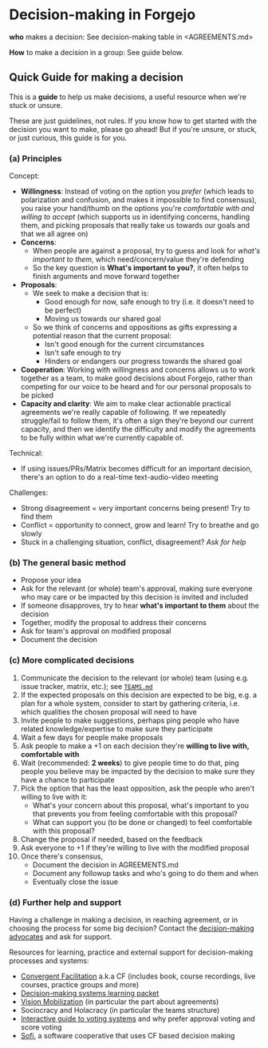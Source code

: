 # Decision-making in Forgejo

**who** makes a decision: See decision-making table in <AGREEMENTS.md>

**How** to make a decision in a group: See guide below.

## Quick Guide for making a decision

This is a **guide** to help us make decisions, a useful resource when we're stuck or unsure.

These are just guidelines, not rules. If you know how to get started with the decision you want to make, please go ahead! But if you're unsure, or stuck, or just curious, this guide is for you.

### (a) Principles

Concept:

- **Willingness**: Instead of voting on the option you *prefer* (which leads to polarization and confusion, and makes it impossible to find consensus), you raise your hand/thumb on the options you're *comfortable with and willing to accept* (which supports us in identifying concerns, handling them, and picking proposals that really take us towards our goals and that we all agree on)
- **Concerns**:
    - When people are against a proposal, try to guess and look for *what's important to them*, which need/concern/value they're defending
    - So the key question is **What's important to you?**, it often helps to finish arguments and move forward together
- **Proposals**:
    - We seek to make a decision that is:
        - Good enough for now, safe enough to try (i.e. it doesn't need to be perfect)
        - Moving us towards our shared goal
    - So we think of concerns and oppositions as gifts expressing a potential reason that the current proposal:
        - Isn't good enough for the current circumstances
        - Isn't safe enough to try
        - Hinders or endangers our progress towards the shared goal
- **Cooperation**: Working with willingness and concerns allows us to work together as a team, to make good decisions about Forgejo, rather than competing for our voice to be heard and for our personal proposals to be picked
- **Capacity and clarity**: We aim to make clear actionable practical agreements we're really capable of following. If we repeatedly struggle/fail to follow them, it's often a sign they're beyond our current capacity, and then we identify the difficulty and modify the agreements to be fully within what we're currently capable of.

Technical:

- If using issues/PRs/Matrix becomes difficult for an important decision, there's an option to do a real-time text-audio-video meeting

Challenges:

- Strong disagreement = very important concerns being present! Try to find them
- Conflict = opportunity to connect, grow and learn! Try to breathe and go slowly
- Stuck in a challenging situation, conflict, disagreement? *Ask for help*

### (b) The general basic method

- Propose your idea
- Ask for the relevant (or whole) team's approval, making sure everyone who may care or be impacted by this decision is invited and included
- If someone disapproves, try to hear **what's important to them** about the decision
- Together, modify the proposal to address their concerns
- Ask for team's approval on modified proposal
- Document the decision

### (c) More complicated decisions

1. Communicate the decision to the relevant (or whole) team (using e.g. issue tracker, matrix, etc.); see [`TEAMS.md`](TEAMS.md)
2. If the expected proposals on this decision are expected to be big, e.g. a plan for a whole system, consider to start by gathering criteria, i.e. which qualities the chosen proposal will need to have
3. Invite people to make suggestions, perhaps ping people who have related knowledge/expertise to make sure they participate
4. Wait a few days for people make proposals
5. Ask people to make a +1 on each decision they're **willing to live with, comfortable with**
6. Wait (recommended: **2 weeks**) to give people time to do that, ping people you believe may be impacted by the decision to make sure they have a chance to participate
7. Pick the option that has the least opposition, ask the people who aren't willing to live with it:
    - What's your concern about this proposal, what's important to you that prevents you from feeling comfortable with this proposal?
    - What can support you (to be done or changed) to feel comfortable with this proposal?
8. Change the proposal if needed, based on the feedback
9. Ask everyone to +1 if they're willing to live with the modified proposal
10. Once there's consensus,
    - Document the decision in AGREEMENTS.md
    - Document any followup tasks and who's going to do them and when
    - Eventually close the issue

### (d) Further help and support

Having a challenge in making a decision, in reaching agreement, or in choosing the process for some big decision? Contact the [decision-making advocates](TEAMS.md/#decision-making) and ask for support.

Resources for learning, practice and external support for decision-making processes and systems:

- [Convergent Facilitation](https://convergentfacilitation.org) a.k.a CF (includes book, course recordings, live courses, practice groups and more)
- [Decision-making systems learning packet](https://thefearlessheart.org/item/decision-making-systems-from-either-or-to-integration-packet)
- [Vision Mobilization](https://visionmobilization.org) (in particular the part about agreements)
- Sociocracy and Holacracy (in particular the teams structure)
- [Interactive guide to voting systems](https://ncase.me/ballot) and why prefer approval voting and score voting
- [Sofi](https://www.sofi.coop), a software cooperative that uses CF based decision making
